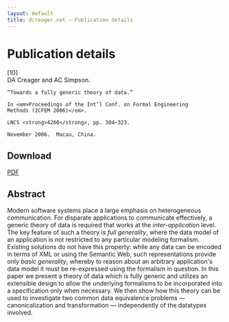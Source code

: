 ```yaml
---
layout: default
title: dcreager.net — Publication details
---
```


# Publication details

<div class="reference">
  <div class="citation_number">[10]</div>
  <div class="citation">
    DA Creager and AC Simpson.

    “Towards a fully generic theory of data.”

    In <em>Proceedings of the Int’l Conf. on Formal Engineering
    Methods (ICFEM 2006)</em>.

    LNCS <strong>4260</strong>, pp. 304–323.

    November 2006.  Macau, China.
  </div>
</div>

## Download

<div class="downloads">

<div class="pdf">
  <a href="gentheory.pdf"><span class="displace">PDF</span></a>
</div>

</div>

## Abstract

Modern software systems place a large emphasis on heterogeneous
communication.  For disparate applications to communicate effectively,
a generic theory of data is required that works at the
*inter-application* level.  The key feature of such a theory is *full
generality*, where the data model of an application is not restricted
to any particular modeling formalism.  Existing solutions do not have
this property: while any data can be encoded in terms of XML or using
the Semantic Web, such representations provide only *basic
generality*, whereby to reason about an arbitrary application's data
model it must be re-expressed using the formalism in question.  In
this paper we present a theory of data which is fully generic and
utilizes an extensible design to allow the underlying formalisms to be
incorporated into a specification only when necessary.  We then show
how this theory can be used to investigate two common data equivalence
problems — canonicalization and transformation — independently of the
datatypes involved.
